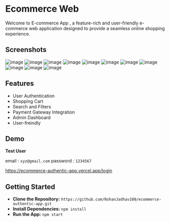 
# Ecommerce Web

Welcome to E-commerce App , a feature-rich and user-friendly e-commerce web application designed to provide a seamless online shopping experience. 

## Screenshots

![image](https://github.com/RohanJadhav100/ecommerce-authentic-app/assets/135609778/6c845187-7828-4c72-be89-eccb77112f4d)
![image](https://github.com/RohanJadhav100/ecommerce-authentic-app/assets/135609778/e4c5e015-22be-47c2-a3d9-ae71020da7b8)
![image](https://github.com/RohanJadhav100/ecommerce-authentic-app/assets/135609778/3dbcdfd9-d8b6-467d-921b-c4e5b881714f)
![image](https://github.com/RohanJadhav100/ecommerce-authentic-app/assets/135609778/805e1bc1-4737-42f4-be51-00f086c2b4f1)
![image](https://github.com/RohanJadhav100/ecommerce-authentic-app/assets/135609778/59a83243-22d7-445e-ba50-e732eb1d5d40)
![image](https://github.com/RohanJadhav100/ecommerce-authentic-app/assets/135609778/6cf55a45-e4d6-48e4-ae3b-686ccf702e39)
![image](https://github.com/RohanJadhav100/ecommerce-authentic-app/assets/135609778/f68b3c9f-d7fd-494d-b4d5-9da4ffd38d6f)
![image](https://github.com/RohanJadhav100/ecommerce-authentic-app/assets/135609778/3a2ad625-ab42-4a88-9d50-3755463f9e83)
![image](https://github.com/RohanJadhav100/ecommerce-authentic-app/assets/135609778/aa03f8fe-1d3b-402c-b2a2-0466f2d1ce05)
![image](https://github.com/RohanJadhav100/ecommerce-authentic-app/assets/135609778/d286bfab-b0d5-47e2-b87d-2df3bb793899)
![image](https://github.com/RohanJadhav100/ecommerce-authentic-app/assets/135609778/fd0eae7d-f1a5-48f4-b59c-d30cf80b8357)












## Features

- User Authentication
- Shopping Cart
- Search and Filters
- Payment Gateway Integration
- Admin Dashboard
- User-freindly



## Demo

**Test User**

email : `xyz@gmail.com`
password : `1234567`

https://ecommerce-authentic-app.vercel.app/login





## Getting Started
- **Clone the Repository:** `https://github.com/RohanJadhav100/ecommerce-authentic-app.git`
- **Install Dependencies:** `npm install`
- **Run the App:** `npm start`



